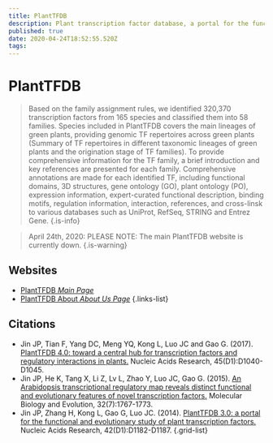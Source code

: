 ```yaml
---
title: PlantTFDB
description: Plant transcription factor database, a portal for the functional and evolutionary study of plant transcription factors.
published: true
date: 2020-04-24T18:52:55.520Z
tags: 
---
```


# PlantTFDB

> Based on the family assignment rules, we identified 320,370 transcription factors from 165 species and classified them into 58 families. Species included in PlantTFDB covers the main lineages of green plants, providing genomic TF repertoires across green plants (Summary of TF repertoires in different taxonomic lineages of green plants and the origination stage of TF families).
&NewLine;
To provide comprehensive information for the TF family, a brief introduction and key references are presented for each family. Comprehensive annotations are made for each identified TF, including functional domains, 3D structures, gene ontology (GO), plant ontology (PO), expression information, expert-curated functional description, binding motifs, regulation information, interaction, references, and cross-linsk to various databases such as UniProt, RefSeq, STRING and Entrez Gene.
{.is-info}

> April 24th, 2020: PLEASE NOTE: The main PlantTFDB website is currently down.
{.is-warning}

## Websites 

- [PlantTFDB *Main Page*](http://planttfdb.cbi.pku.edu.cn/)
- [PlantTFDB About *About Us Page*](http://planttfdb.cbi.pku.edu.cn/aboutus.php)
{.links-list}

## Citations

- Jin JP, Tian F, Yang DC, Meng YQ, Kong L, Luo JC and Gao G. (2017). [PlantTFDB 4.0: toward a central hub for transcription factors and regulatory interactions in plants.](https://academic.oup.com/nar/article/45/D1/D1040/2290936) Nucleic Acids Research, 45(D1):D1040-D1045.
- Jin JP, He K, Tang X, Li Z, Lv L, Zhao Y, Luo JC, Gao G. (2015). [An Arabidopsis transcriptional regulatory map reveals distinct functional and evolutionary features of novel transcription factors.](https://academic.oup.com/mbe/article/32/7/1767/1017389) Molecular Biology and Evolution, 32(7):1767-1773.
-	Jin JP, Zhang H, Kong L, Gao G, Luo JC. (2014). [PlantTFDB 3.0: a portal for the functional and evolutionary study of plant transcription factors.](https://academic.oup.com/nar/article/42/D1/D1182/1042192) Nucleic Acids Research, 42(D1):D1182-D1187.
{.grid-list}